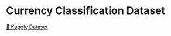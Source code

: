 # Currency Classification Dataset  
[🔗 Kaggle Dataset](https://www.kaggle.com/datasets/tahacr7/dataset11)
